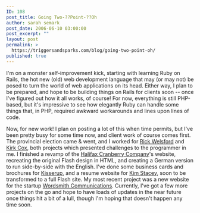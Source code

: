 ```yaml
---
ID: 108
post_title: Going Two-??Point-??Oh
author: sarah semark
post_date: 2006-06-10 03:00:00
post_excerpt: ""
layout: post
permalink: >
  https://triggersandsparks.com/blog/going-two-point-oh/
published: true
---
```

<p>I'm on a monster self-improvement kick, starting with learning Ruby on Rails, the hot new (old) web development language that may (or may not) be posed to turn the world of web applications on its head. Either way, I plan to be prepared, and hope to be building things on Rails for clients soon -- once I've figured out how it all works, of course! For now, everything is still PHP-based, but it's impressive to see how elegantly Ruby can handle some things that, in PHP, required awkward workarounds and lines upon lines of code.</p>
<p>Now, for new work! I plan on posting a lot of this when time permits, but I've been pretty busy for some time now, and client work of course comes first. The provincial election came & went, and I worked for <a href="http://rick.triggersandsparks.com">Rick Welsford</a> and <a href="http://votekirk.ca">Kirk Cox</a>, both projects which presented challenges to the programmer in me. I finished a revamp of the <a href="http://halifaxcranberry.com">Halifax Cranberry Company</a>'s website, recreating the original Flash design in HTML, and creating a German version to run side-by-side with the English. I've done some business cards and brochures for <a href="http://kisserup.com">Kisserup</a>, and a resume website for <a href="http://kimstacey.triggersandsparks.com">Kim Stacey</a>, soon to be transformed to a full Flash site. My most recent project was a new website for the startup <a href="http://wordsmithcommunications.ca">Wordsmith Communications</a>. Currently, I've got a few more projects on the go and hope to have loads of updates in the near future once things hit a bit of a lull, though I'm hoping that doesn't happen any time soon. </p>